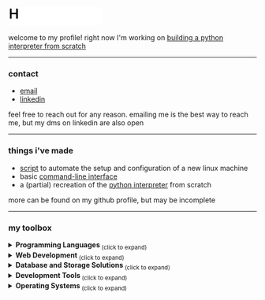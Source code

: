 <picture>
  <source media="(prefers-color-scheme: dark)" srcset="./assets/hello-dark.gif" width="192" height="36">
  <img alt="Hello!" src="./assets/hello-light.gif" width="192" height="36">
</picture>

welcome to my profile! right now I'm working on [building a python interpreter from scratch](https://github.com/cole-sullivan/python-interpreter "cole-sullivan/python-interpreter")

---

<h3> contact </h3>

  * [email](mailto:contact@colesullivan.us "contact@colesullivan.us")
  * [linkedin](https://www.linkedin.com/in/sullivan-cole "in/sullivan-cole")

feel free to reach out for any reason. emailing me is the best way to reach me, but my dms on linkedin are also open

---

<h3> things i've made </h3>

  * [script](https://github.com/cole-sullivan/distro-install "cole-sullivan/distro-install") to automate the setup and configuration of a new linux machine
  * basic [command-line interface](https://github.com/cole-sullivan/shell-interface "cole-sullivan/shell-interface")
  * a (partial) recreation of the [python interpreter](https://github.com/cole-sullivan/python-interpreter "cole-sullivan/python-interpreter") from scratch

more can be found on my github profile, but may be incomplete

---

<h3> my toolbox </h3>

<details>
  <summary><strong> Programming Languages </strong> <sub> (click to expand) </sub></summary>
  <br>
  
  > [![C](https://img.shields.io/badge/C-00599C?logo=c&logoColor=white)](#)
  > [![C++](https://img.shields.io/badge/C++-%2300599C.svg?logo=c%2B%2B&logoColor=white)](#)
  > [![Python](https://img.shields.io/badge/Python-3776AB?logo=python&logoColor=fff)](#)
  > [![Ruby](https://img.shields.io/badge/Ruby-%23CC342D.svg?&logo=ruby&logoColor=white)](#)
  > [![Rust](https://img.shields.io/badge/Rust-%23000000.svg?e&logo=rust&logoColor=white)](#)
  > [![Bash](https://img.shields.io/badge/Bash-4EAA25?logo=gnubash&logoColor=fff)](#)
</details>

<details>
  <summary><strong> Web Development </strong> <sub> (click to expand) </sub></summary>
  <br>
  
  > [![HTML](https://img.shields.io/badge/HTML-%23E34F26.svg?logo=html5&logoColor=white)](#)
  > [![CSS](https://img.shields.io/badge/CSS-1572B6?logo=css3&logoColor=fff)](#)
  > [![JavaScript](https://img.shields.io/badge/JavaScript-F7DF1E?logo=javascript&logoColor=000)](#)
  > [![Rails](https://img.shields.io/badge/Rails-%23CC0000.svg?logo=ruby-on-rails&logoColor=white)](#)
  > [![Shopify](https://img.shields.io/badge/Shopify-7AB55C?logo=shopify&logoColor=fff)](#)
</details>

<details>
  <summary><strong> Database and Storage Solutions </strong> <sub> (click to expand) </sub></summary>
  <br>
  
  > [![MySQL](https://img.shields.io/badge/MySQL-4479A1?logo=mysql&logoColor=fff)](#)
  > [![Postgres](https://img.shields.io/badge/Postgres-%23316192.svg?logo=postgresql&logoColor=white)](#)
  > [![MongoDB](https://img.shields.io/badge/MongoDB-%234ea94b.svg?logo=mongodb&logoColor=white)](#)
  > [![AWS S3](https://img.shields.io/badge/AWS_S3-%23FF9900.svg?logo=amazon-web-services&logoColor=white)](#)
</details>

<details>
  <summary><strong> Development Tools </strong> <sub> (click to expand) </sub></summary>
  <br>
  
  > [![Git](https://img.shields.io/badge/Git-F05032?logo=git&logoColor=fff)](#)
  > [![GitHub](https://img.shields.io/badge/GitHub-%23121011.svg?logo=github&logoColor=white)](#)
  > [![Docker](https://img.shields.io/badge/Docker-2496ED?logo=docker&logoColor=fff)](#)
</details>

<details>
  <summary><strong> Operating Systems </strong> <sub> (click to expand) </sub></summary>
  <br>
  
  > [![Windows](https://custom-icon-badges.demolab.com/badge/Windows-0078D6?logo=windows11&logoColor=white)](#)
  > [![macOS](https://img.shields.io/badge/macOS-000000?logo=apple&logoColor=F0F0F0)](#)
  > [![Linux](https://img.shields.io/badge/Linux-FCC624?logo=linux&logoColor=black)](#)
</details>
